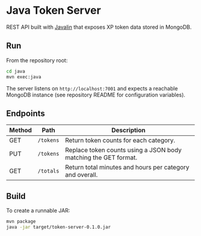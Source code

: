# Java Token Server

REST API built with [Javalin](https://javalin.io/) that exposes XP token data stored in MongoDB.

## Run

From the repository root:
```bash
cd java
mvn exec:java
```
The server listens on `http://localhost:7001` and expects a reachable MongoDB instance (see repository README for configuration variables).

## Endpoints

| Method | Path | Description |
|--------|------|-------------|
| GET | `/tokens` | Return token counts for each category. |
| PUT | `/tokens` | Replace token counts using a JSON body matching the GET format. |
| GET | `/totals` | Return total minutes and hours per category and overall. |

## Build

To create a runnable JAR:
```bash
mvn package
java -jar target/token-server-0.1.0.jar
```
